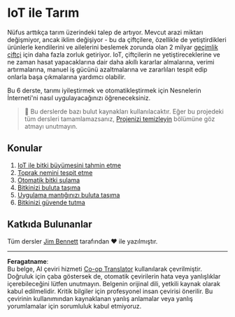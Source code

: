 <!--
CO_OP_TRANSLATOR_METADATA:
{
  "original_hash": "428bda82d9e6016ecea7c797564bf081",
  "translation_date": "2025-08-28T03:51:54+00:00",
  "source_file": "2-farm/README.md",
  "language_code": "tr"
}
-->
# IoT ile Tarım

Nüfus arttıkça tarım üzerindeki talep de artıyor. Mevcut arazi miktarı değişmiyor, ancak iklim değişiyor - bu da çiftçilere, özellikle de yetiştirdikleri ürünlerle kendilerini ve ailelerini beslemek zorunda olan 2 milyar [geçimlik çiftçi](https://wikipedia.org/wiki/Subsistence_agriculture) için daha fazla zorluk getiriyor. IoT, çiftçilerin ne yetiştireceklerine ve ne zaman hasat yapacaklarına dair daha akıllı kararlar almalarına, verimi artırmalarına, manuel iş gücünü azaltmalarına ve zararlıları tespit edip onlarla başa çıkmalarına yardımcı olabilir.

Bu 6 derste, tarımı iyileştirmek ve otomatikleştirmek için Nesnelerin İnterneti'ni nasıl uygulayacağınızı öğreneceksiniz.

> 💁 Bu derslerde bazı bulut kaynakları kullanılacaktır. Eğer bu projedeki tüm dersleri tamamlamazsanız, [Projenizi temizleyin](../clean-up.md) bölümüne göz atmayı unutmayın.

## Konular

1. [IoT ile bitki büyümesini tahmin etme](lessons/1-predict-plant-growth/README.md)
1. [Toprak nemini tespit etme](lessons/2-detect-soil-moisture/README.md)
1. [Otomatik bitki sulama](lessons/3-automated-plant-watering/README.md)
1. [Bitkinizi buluta taşıma](lessons/4-migrate-your-plant-to-the-cloud/README.md)
1. [Uygulama mantığınızı buluta taşıma](lessons/5-migrate-application-to-the-cloud/README.md)
1. [Bitkinizi güvende tutma](lessons/6-keep-your-plant-secure/README.md)

## Katkıda Bulunanlar

Tüm dersler [Jim Bennett](https://GitHub.com/JimBobBennett) tarafından ♥️ ile yazılmıştır.

---

**Feragatname**:  
Bu belge, AI çeviri hizmeti [Co-op Translator](https://github.com/Azure/co-op-translator) kullanılarak çevrilmiştir. Doğruluk için çaba göstersek de, otomatik çevirilerin hata veya yanlışlıklar içerebileceğini lütfen unutmayın. Belgenin orijinal dili, yetkili kaynak olarak kabul edilmelidir. Kritik bilgiler için profesyonel insan çevirisi önerilir. Bu çevirinin kullanımından kaynaklanan yanlış anlamalar veya yanlış yorumlamalar için sorumluluk kabul etmiyoruz.